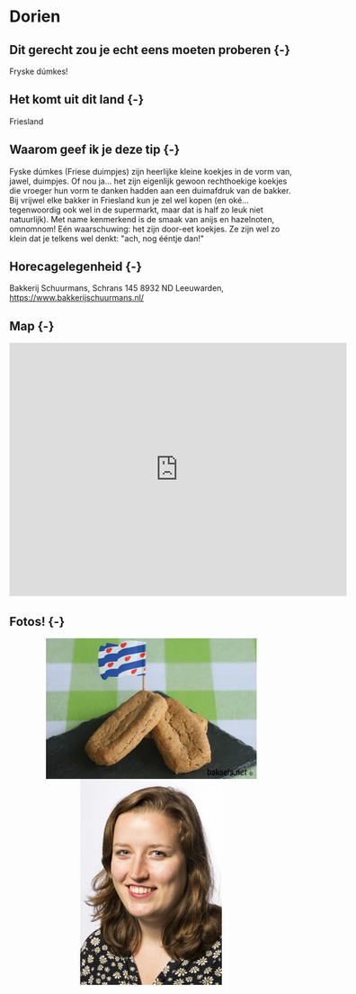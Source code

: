# Dorien







## Dit gerecht zou je echt eens moeten proberen {-} 

Fryske dúmkes!

## Het komt uit dit land {-}

Friesland

## Waarom geef ik je deze tip {-}

Fyske dúmkes (Friese duimpjes) zijn heerlijke kleine koekjes in de vorm van, jawel, duimpjes. Of nou ja... het zijn eigenlijk gewoon rechthoekige koekjes die vroeger hun vorm te danken hadden aan een duimafdruk van de bakker. Bij vrijwel elke bakker in Friesland kun je zel wel kopen (en oké... tegenwoordig ook wel in de supermarkt, maar dat is half zo leuk niet natuurlijk). Met name kenmerkend is de smaak van anijs en hazelnoten, omnomnom! Eén waarschuwing: het zijn door-eet koekjes. Ze zijn wel zo klein dat je telkens wel denkt: "ach, nog ééntje dan!"

## Horecagelegenheid {-}

Bakkerij Schuurmans, Schrans 145 8932 ND Leeuwarden, https://www.bakkerijschuurmans.nl/

## Map {-}

<iframe src="https://www.google.com/maps/embed?pb=!1m18!1m12!1m3!1d2390.354296894001!2d5.796445115166263!3d53.19356189384626!2m3!1f0!2f0!3f0!3m2!1i1024!2i768!4f13.1!3m3!1m2!1s0x47c8fe9afdaa5df5%3A0xf70ff34dd76e232f!2sBakkerij%20Schuurmans!5e0!3m2!1snl!2snl!4v1661266461167!5m2!1snl!2snl" width="600" height="450" style="border:0;" allowfullscreen="" loading="lazy" referrerpolicy="no-referrer-when-downgrade"></iframe>

## Fotos! {-}

<img src="images/gerechten/dorien-dumkes_Dorien Huijser.jpg" width="375" style="display: block; margin: auto;" />

<img src="images/people/foto-dorien_Dorien Huijser.jpg" width="50%" style="display: block; margin: auto;" />
